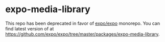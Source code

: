 # expo-media-library

This repo has been deprecated in favor of [expo/expo](https://github.com/expo/expo) monorepo. You can find latest version of  at https://github.com/expo/expo/tree/master/packages/expo-media-library.
